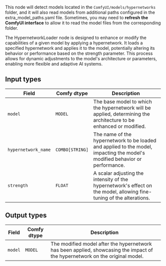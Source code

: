 This node will detect models located in the `ComfyUI/models/hypernetworks` folder, and it will also read models from additional paths configured in the extra_model_paths.yaml file. Sometimes, you may need to **refresh the ComfyUI interface** to allow it to read the model files from the corresponding folder.

The HypernetworkLoader node is designed to enhance or modify the capabilities of a given model by applying a hypernetwork. It loads a specified hypernetwork and applies it to the model, potentially altering its behavior or performance based on the strength parameter. This process allows for dynamic adjustments to the model's architecture or parameters, enabling more flexible and adaptive AI systems.

## Input types

| Field                 | Comfy dtype       | Description                                                                                  |
|-----------------------|-------------------|----------------------------------------------------------------------------------------------|
| `model`               | `MODEL`           | The base model to which the hypernetwork will be applied, determining the architecture to be enhanced or modified. |
| `hypernetwork_name`  | `COMBO[STRING]`   | The name of the hypernetwork to be loaded and applied to the model, impacting the model's modified behavior or performance. |
| `strength`            | `FLOAT`           | A scalar adjusting the intensity of the hypernetwork's effect on the model, allowing fine-tuning of the alterations. |

## Output types

| Field   | Comfy dtype | Description                                                              |
|---------|-------------|--------------------------------------------------------------------------|
| `model` | `MODEL`     | The modified model after the hypernetwork has been applied, showcasing the impact of the hypernetwork on the original model. |
